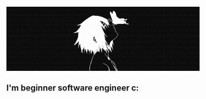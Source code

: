 ![Header](https://github.com/bty-dev/bty-dev/blob/main/assets/bty_preview.jpg)

## I'm beginner software engineer c:
